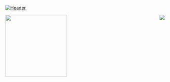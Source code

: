[![Header](https://github.com/mikl14/mikl14/blob/main/assets/gif2.gif)](http://gachi.bounceme.net/radio/radio.html)
<div>
<img height = 195px src="https://github-readme-stats.vercel.app/api/top-langs/?username=mikl14&layout=donut&theme=radical"/>
<img align="right" src="https://github-readme-stats.vercel.app/api?username=mikl14&show_icons=true&theme=radical"/>
</div>

